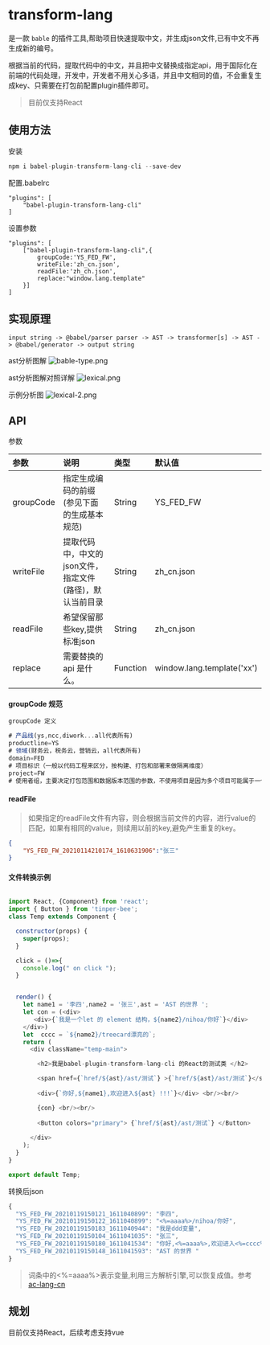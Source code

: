 # transform-lang 

是一款 `bable` 的插件工具,帮助项目快速提取中文，并生成json文件,已有中文不再生成新的编号。

根据当前的代码，提取代码中的中文，并且把中文替换成指定api，用于国际化在前端的代码处理，开发中，开发者不用关心多语，并且中文相同的值，不会重复生成key、只需要在打包前配置plugin插件即可。

>目前仅支持React

## 使用方法



安装
```js
npm i babel-plugin-transform-lang-cli --save-dev

```
配置.babelrc

``` 
"plugins": [
    "babel-plugin-transform-lang-cli"
]

```

设置参数

``` 
"plugins": [
    ["babel-plugin-transform-lang-cli",{
        groupCode:'YS_FED_FW',
        writeFile:'zh_cn.json',
        readFile:'zh_ch.json',
        replace:"window.lang.template"
    }]
]

```

## 实现原理

    input string -> @babel/parser parser -> AST -> transformer[s] -> AST -> @babel/generator -> output string


ast分析图解
![bable-type.png](https://i.loli.net/2021/01/19/XPTcNWJSv2hskf7.png)
 
ast分析图解对照详解
![lexical.png](https://i.loli.net/2021/01/19/u8JbKiMsAxvlo6P.png)

示例分析图
![lexical-2.png](https://i.loli.net/2021/01/19/Q9CPWMZV5poIGTi.png)

## API

参数

|参数|说明|类型|默认值|
|:---|:-----|:----|:------|
|groupCode|指定生成编码的前缀(参见下面的生成基本规范) |String| YS_FED_FW |
|writeFile|提取代码中，中文的json文件，指定文件(路径)，默认当前目录 |String|zh_cn.json|
|readFile|希望保留那些key,提供标准json |String|zh_cn.json|
|replace|需要替换的api 是什么。|Function|window.lang.template('xx')|
#### groupCode 规范

```js
groupCode 定义

# 产品线(ys,ncc,diwork...all代表所有)
productline=YS
# 领域(财务云，税务云，营销云，all代表所有)
domain=FED
# 项目标识（一般以代码工程来区分，按构建、打包和部署来做隔离维度）
project=FW
# 使用者组，主要决定打包范围和数据版本范围的参数，不使用项目是因为多个项目可能属于一个组


```

#### readFile 
> 如果指定的readFile文件有内容，则会根据当前文件的内容，进行value的匹配，如果有相同的value，则续用以前的key,避免产生重复的key。

```json
{
    "YS_FED_FW_20210114210174_1610631906":"张三"
}

```
 
#### 文件转换示例 

```js

import React, {Component} from 'react';
import { Button } from 'tinper-bee';
class Temp extends Component {

  constructor(props) {
    super(props);
  }

  click = ()=>{
    console.log(" on click ");
  }


  render() {
    let name1 = '李四',name2 = '张三',ast = 'AST 的世界 ';
    let con = (<div>
       <div>{`我是一个let 的 element 结构，${name2}/nihoa/你好`}</div>
    </div>)
    let  cccc = `${name2}/treecard漂亮的`;
    return (
      <div className="temp-main"> 

        <h2>我是babel-plugin-transform-lang-cli 的React的测试类 </h2>

        <span href={`href/${ast}/ast/测试`} >{`href/${ast}/ast/测试`}</span> <br/><br/>
 
        <div>{`你好,${name1},欢迎进入${ast} !!!`}</div> <br/><br/>

        {con} <br/><br/>
 
        <Button colors="primary"> {`href/${ast}/ast/测试`} </Button>
      
      </div>
    );
  }
}

export default Temp;


```

转换后json

```js
{
  "YS_FED_FW_20210119150121_1611040899": "李四",
  "YS_FED_FW_20210119150122_1611040899": "<%=aaaa%>/nihoa/你好",
  "YS_FED_FW_20210119150183_1611040944": "我是ddd变量",
  "YS_FED_FW_20210119150104_1611041035": "张三",
  "YS_FED_FW_20210119150180_1611041534": "你好,<%=aaaa%>,欢迎进入<%=cccc%> !!!",
  "YS_FED_FW_20210119150148_1611041593": "AST 的世界 "
}

```
>词条中的<%=aaaa%>表示变量,利用三方解析引擎,可以恢复成值。参考[ac-lang-cn](https://www.npmjs.com/package/ac-lang-cn)

## 规划
  目前仅支持React，后续考虑支持vue
